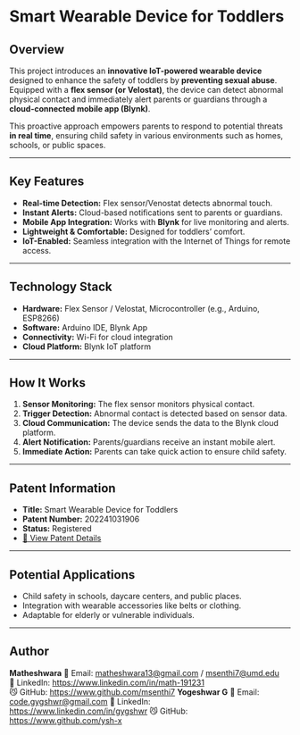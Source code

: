 # Smart Wearable Device for Toddlers

## Overview
This project introduces an **innovative IoT-powered wearable device** designed to enhance the safety of toddlers by **preventing sexual abuse**.  
Equipped with a **flex sensor (or Velostat)**, the device can detect abnormal physical contact and immediately alert parents or guardians through a **cloud-connected mobile app (Blynk)**.  

This proactive approach empowers parents to respond to potential threats **in real time**, ensuring child safety in various environments such as homes, schools, or public spaces.

---

## Key Features
- **Real-time Detection:** Flex sensor/Venostat detects abnormal touch.
- **Instant Alerts:** Cloud-based notifications sent to parents or guardians.
- **Mobile App Integration:** Works with **Blynk** for live monitoring and alerts.
- **Lightweight & Comfortable:** Designed for toddlers’ comfort.
- **IoT-Enabled:** Seamless integration with the Internet of Things for remote access.

---

## Technology Stack
- **Hardware:** Flex Sensor / Velostat, Microcontroller (e.g., Arduino, ESP8266)
- **Software:** Arduino IDE, Blynk App
- **Connectivity:** Wi-Fi for cloud integration
- **Cloud Platform:** Blynk IoT platform

---

## How It Works
1. **Sensor Monitoring:** The flex sensor monitors physical contact.
2. **Trigger Detection:** Abnormal contact is detected based on sensor data.
3. **Cloud Communication:** The device sends the data to the Blynk cloud platform.
4. **Alert Notification:** Parents/guardians receive an instant mobile alert.
5. **Immediate Action:** Parents can take quick action to ensure child safety.

---

## Patent Information
- **Title:** Smart Wearable Device for Toddlers  
- **Patent Number:** 202241031906  
- **Status:** Registered  
- [🔗 View Patent Details](https://ipindiaservices.gov.in/publicsearch) <!-- You can replace this with the direct patent link -->

---

## Potential Applications
- Child safety in schools, daycare centers, and public places.
- Integration with wearable accessories like belts or clothing.
- Adaptable for elderly or vulnerable individuals.

---

## Author
**Matheshwara**
📧 Email: matheshwara13@gmail.com / msenthi7@umd.edu  
🔗 LinkedIn: https://www.linkedin.com/in/math-191231  
😼 GitHub: https://www.github.com/msenthi7
**Yogeshwar G**
📧 Email: code.gygshwr@gmail.com
🔗 LinkedIn: https://www.linkedin.com/in/gygshwr
😼 GitHub: https://www.github.com/ysh-x

